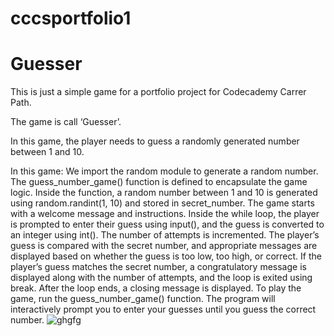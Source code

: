 # cccsportfolio1
# Guesser
This is just a simple game for a portfolio project for Codecademy Carrer Path.

The game is call ‘Guesser’.

In this game, the player needs to guess a randomly generated number between 1 and 10.

In this game:
We import the random module to generate a random number.
The guess_number_game() function is defined to encapsulate the game logic.
Inside the function, a random number between 1 and 10 is generated using random.randint(1, 10) and stored in secret_number.
The game starts with a welcome message and instructions.
Inside the while loop, the player is prompted to enter their guess using input(), and the guess is converted to an integer using int().
The number of attempts is incremented.
The player’s guess is compared with the secret number, and appropriate messages are displayed based on whether the guess is too low, too high, or correct.
If the player’s guess matches the secret number, a congratulatory message is displayed along with the number of attempts, and the loop is exited using break.
After the loop ends, a closing message is displayed.
To play the game, run the guess_number_game() function. The program will interactively prompt you to enter your guesses until you guess the correct number.
![ghgfg](https://github.com/joelomar/cccsportfolio1/assets/7598467/f52c9760-e030-45f3-9d10-9a5da364af6f)
